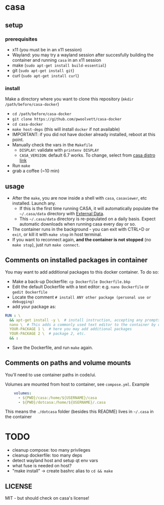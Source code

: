 # casa

## setup

### prerequisites

* x11 (you must be in an x11 session)
* Wayland: you may try a wayland session after succesfully building the container and running `casa` in an x11 session
* make (`sudo apt-get install build-essential`)
* git (`sudo apt-get install git`)
* curl (`sudo apt-get install curl`)

### install
Make a directory where you want to clone this repository (`mkdir /path/before/casa-docker`)
* `cd /path/before/casa-docker`
* `git clone https://github.com/pwoolvett/casa-docker`
* `cd casa-docker`
* `make host-deps` (this will install `docker` if not available)
* IMPORTANT: if you did not have docker already installed, reboot at this point.
* Manually check the vars in the `Makefile`
    * `DISPLAY`: validate with `printenv DISPLAY`
    * `CASA_VERSION`: default 6.7 works. To change, select from [casa distro link](https://casa.nrao.edu/download/distro/casa/release/rhel/)
* Run `make`
* grab a coffee (~10 min)

## usage
* After the `make`, you are now inside a shell with `casa`, `casaviewer`, etc installed. Launch any.
  * If this is the first time running CASA, it will automatically populate the `~/.casa/data` directory with [External Data](https://casadocs.readthedocs.io/en/stable/notebooks/external-data.html).
  * This `~/.casa/data` directory is re-populated on a daily basis. Expect automatic downloads when running casa every day or so.
* The container runs in the background - you can exit with CTRL+D or `exit`, or kill it with `make stop` in host terminal.
* If you want to reconnect again, **and the container is not stopped** (no `make stop`), just run `make connect`.

## Comments on installed packages in container
You may want to add additional packages to this docker container. To do so:
* Make a back-up Dockerfile: `cp Dockerfile Dockerfile.bkp`
* Edit the default Dockerfile with a text editor: e.g. `nano Dockerfile` or `gedit Dockerfile`
* Locate the comment `# install ANY other package (personal use or debugging)`
* add your package as:
```yaml
RUN : \
  && apt-get install -y \  # install instruction, accepting any prompts with -y option
  nano \  # This adds a commonly used text editor to the container by default
  YOUR-PACKAGE 1 \  # here you may add additional packages
  YOUR-PACKAGE 2 \  # package 2, etc.
  && :   
```
* Save the Dockerfile, and run `make` again.

## Comments on paths and volume mounts

You'll need to use container paths in code/ui.

Volumes are mounted from host to container, see `compose.yml`. Example

```yaml
    volumes:
      - ${PWD}/casa:/home/${USERNAME}/casa
      - ${PWD}/dotcasa:/home/${USERNAME}/.casa
```

This means the `./dotcasa` folder (besides this README) lives in `~/.casa` in the container

# TODO
* cleanup compose: too many privileges
* cleanup dockerfile: too many deps
* detect wayland host and setup qt env vars
* what fuse is needed on host?
* "make install" -> create bashrc alias to `cd && make`

## LICENSE

MIT - but should check on casa's license!
